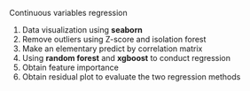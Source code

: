 Continuous variables regression
1. Data visualization using **seaborn**
2. Remove outliers using Z-score and isolation forest
3. Make an elementary predict by correlation matrix
4. Using **random forest** and **xgboost** to conduct regression
5. Obtain feature importance
6. Obtain residual plot to evaluate the two regression methods
